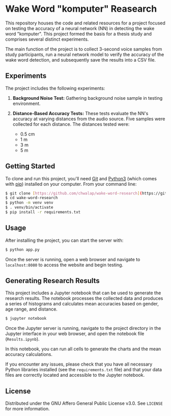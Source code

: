 # Wake Word "komputer" Reasearch
This repository houses the code and related resources for a project focused on testing the accuracy of a neural network (NN) in detecting the wake word "komputer". This project formed the basis for a thesis study and comprises several distinct experiments.

The main function of the project is to collect 3-second voice samples from study participants, run a neural network model to verify the accuracy of the wake word detection, and subsequently save the results into a CSV file.

## Experiments

The project includes the following experiments:

1. **Background Noise Test:** Gathering background noise sample in testing environment.

2. **Distance-Based Accuracy Tests:** These tests evaluate the NN's accuracy at varying distances from the audio source. Five samples were collected for each distance. The distances tested were:
    - 0.5 cm
    - 1 m
    - 3 m
    - 5 m

## Getting Started

To clone and run this project, you'll need [Git](https://git-scm.com) and [Python3](https://www.python.org/downloads/) (which comes with [pip](https://pip.pypa.io/en/stable/installing/)) installed on your computer. From your command line:

```bash
$ git clone [https://github.com/chwalap/wake-word-research](https://github.com/chwalap/wake-word-research)
$ cd wake-word-research
$ python -m venv venv
$ . venv/bin/activate
$ pip install -r requirements.txt
```

## Usage

After installing the project, you can start the server with:

```bash
$ python app.py
```

Once the server is running, open a web browser and navigate to `localhost:8080` to access the website and begin testing.

## Generating Research Results

This project includes a Jupyter notebook that can be used to generate the research results. The notebook processes the collected data and produces a series of histograms and calculates mean accuracies based on gender, age range, and distance.

```bash
$ jupyter notebook
```

Once the Jupyter server is running, navigate to the project directory in the Jupyter interface in your web browser, and open the notebook file (`Results.ipynb`). 

In this notebook, you can run all cells to generate the charts and the mean accuracy calculations.

If you encounter any issues, please check that you have all necessary Python libraries installed (see the `requirements.txt` file) and that your data files are correctly located and accessible to the Jupyter notebook.

## License

Distributed under the GNU Affero General Public License v3.0. See `LICENSE` for more information.
